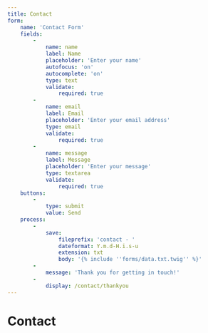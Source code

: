 ```yaml
---
title: Contact
form:
    name: 'Contact Form'
    fields:
        -
            name: name
            label: Name
            placeholder: 'Enter your name'
            autofocus: 'on'
            autocomplete: 'on'
            type: text
            validate:
                required: true
        -
            name: email
            label: Email
            placeholder: 'Enter your email address'
            type: email
            validate:
                required: true
        -
            name: message
            label: Message
            placeholder: 'Enter your message'
            type: textarea
            validate:
                required: true
    buttons:
        -
            type: submit
            value: Send
    process:
        -
            save:
                fileprefix: 'contact - '
                dateformat: Y.m.d-H.i.s-u
                extension: txt
                body: '{% include ''forms/data.txt.twig'' %}'
        -
            message: 'Thank you for getting in touch!'
        -
            display: /contact/thankyou
---
```


# Contact
